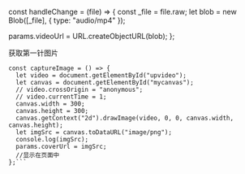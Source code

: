 const handleChange = (file) => {
  const _file = file.raw;
  let blob = new Blob([_file], { type: "audio/mp4" });

  params.videoUrl = URL.createObjectURL(blob);
};



获取第一针图片
```
const captureImage = () => {
  let video = document.getElementById("upvideo");
  let canvas = document.getElementById("mycanvas");
  // video.crossOrigin = "anonymous";
  // video.currentTime = 1;
  canvas.width = 300;
  canvas.height = 300;
  canvas.getContext("2d").drawImage(video, 0, 0, canvas.width, canvas.height);
  let imgSrc = canvas.toDataURL("image/png");
  console.log(imgSrc);
  params.coverUrl = imgSrc;
  //显示在页面中
};```